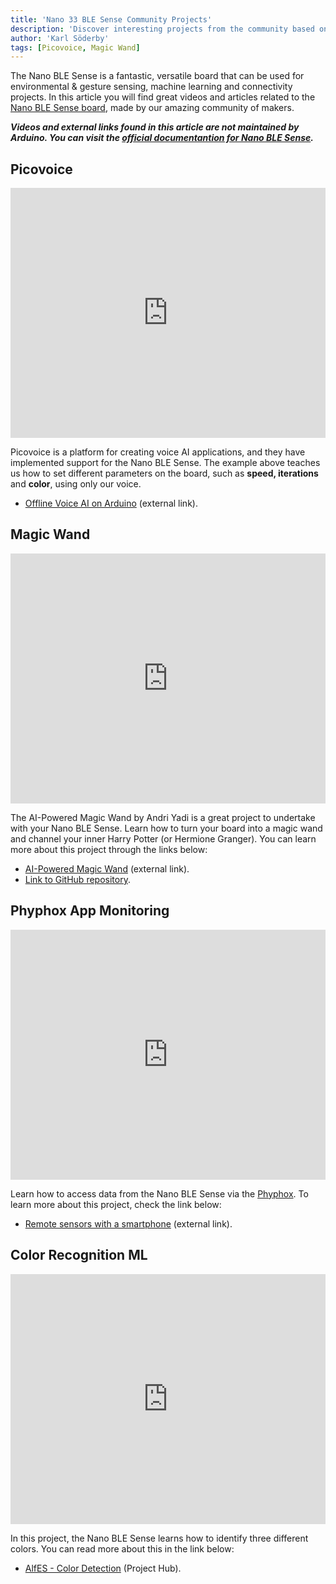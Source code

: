 ```yaml
---
title: 'Nano 33 BLE Sense Community Projects'
description: 'Discover interesting projects from the community based on the Nano 33 BLE Sense board.'
author: 'Karl Söderby'
tags: [Picovoice, Magic Wand]
---
```


The Nano BLE Sense is a fantastic, versatile board that can be used for environmental & gesture sensing, machine learning and connectivity projects. In this article you will find great videos and articles related to the [Nano BLE Sense board](https://store.arduino.cc/products/arduino-nano-33-ble-sense), made by our amazing community of makers.

***Videos and external links found in this article are not maintained by Arduino. You can visit the [official documentantion for Nano BLE Sense](/hardware/nano-33-ble-sense).***  

## Picovoice

<iframe width="100%" height="400" src="https://www.youtube.com/embed/b7wzFEDU0U8" title="YouTube video player" frameborder="0" allow="accelerometer; autoplay; clipboard-write; encrypted-media; gyroscope; picture-in-picture" allowfullscreen></iframe>

Picovoice is a platform for creating voice AI applications, and they have implemented support for the Nano BLE Sense. The example above teaches us how to set different parameters on the board, such as **speed, iterations** and **color**, using only our voice. 

- [Offline Voice AI on Arduino](https://medium.com/picovoice/offline-voice-ai-on-arduino-4a7f7e572bfb) (external link).

## Magic Wand

<iframe width="100%" height="400" src="https://www.youtube.com/embed/Lfv3WJnYhX0" title="YouTube video player" frameborder="0" allow="accelerometer; autoplay; clipboard-write; encrypted-media; gyroscope; picture-in-picture" allowfullscreen></iframe>

The AI-Powered Magic Wand by Andri Yadi is a great project to undertake with your Nano BLE Sense. Learn how to turn your board into a magic wand and channel your inner Harry Potter (or Hermione Granger). You can learn more about this project through the links below: 

- [AI-Powered Magic Wand](https://medium.com/picovoice/offline-voice-ai-on-arduino-4a7f7e572bfb) (external link).
- [Link to GitHub repository](https://github.com/andriyadi/MagicWand-TFLite-Arduino).

## Phyphox App Monitoring

<iframe width="100%" height="400" src="https://www.youtube.com/embed/3uaFVM0IBiE" title="YouTube video player" frameborder="0" allow="accelerometer; autoplay; clipboard-write; encrypted-media; gyroscope; picture-in-picture" allowfullscreen></iframe>

Learn how to access data from the Nano BLE Sense via the [Phyphox](https://phyphox.org/). To learn more about this project, check the link below:

- [Remote sensors with a smartphone](http://hebergement.universite-paris-saclay.fr/supraconductivite/projet/arduino_nano/?lang=en) (external link).

## Color Recognition ML

<iframe width="100%" height="400" src="https://www.youtube.com/embed/BGAXLsUgPqY" title="YouTube video player" frameborder="0" allow="accelerometer; autoplay; clipboard-write; encrypted-media; gyroscope; picture-in-picture" allowfullscreen></iframe>

In this project, the Nano BLE Sense learns how to identify three different colors. You can read more about this in the link below:

- [AlfES - Color Detection](https://create.arduino.cc/projecthub/aifes_team/aifes-color-detection-demo-772811) (Project Hub).

